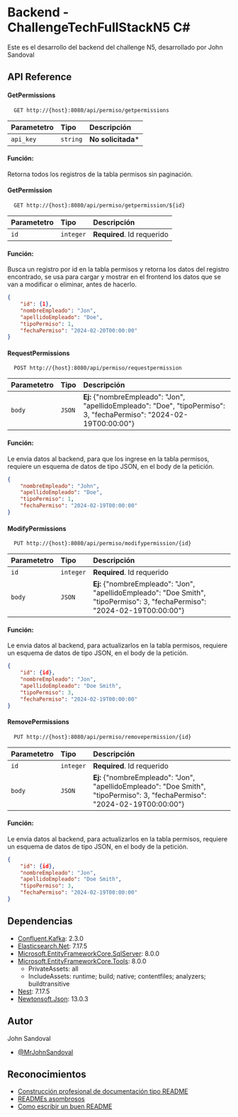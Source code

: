 
# Backend - ChallengeTechFullStackN5 C#

Este es el desarrollo del backend del challenge N5, desarrollado por John Sandoval


## API Reference

#### GetPermissions

```http
  GET http://{host}:8080/api/permiso/getpermissions
```

| Parametetro | Tipo     | Descripción                     |
| :---------- | :------- | :------------------------- |
| `api_key` | `string` | **No solicitada*** |

#### Función:

Retorna todos los registros de la tabla permisos sin paginación.

#### GetPermission

```http
  GET http://{host}:8080/api/permiso/getpermission/${id}
```

| Parametetro | Tipo     | Descripción                     |
| :-------- | :------- | :-------------------------------- |
| `id`      | `integer` | **Required**. Id requerido |

#### Función:

Busca un registro por id en la tabla permisos y retorna los datos del registro encontrado, se usa para cargar y mostrar en el frontend los datos que se van a modificar o eliminar, antes de hacerlo.
```json
{
	"id": {1},
	"nombreEmpleado": "Jon",
	"apellidoEmpleado": "Doe",
	"tipoPermiso": 1,
	"fechaPermiso": "2024-02-20T00:00:00"
}
```
#### RequestPermissions

```http
  POST http://{host}:8080/api/permiso/requestpermission
```

| Parametetro | Tipo     | Descripción                     |
| :-------- | :------- | :-------------------------------- |
| `body`      | `JSON` | **Ej:** {"nombreEmpleado": "Jon", "apellidoEmpleado": "Doe", "tipoPermiso": 3, "fechaPermiso": "2024-02-19T00:00:00"}|



#### Función:
Le envia datos al backend, para que los ingrese en la tabla permisos, requiere un esquema de datos de tipo JSON, en el body de la petición.
```json
{			
	"nombreEmpleado": "John",
	"apellidoEmpleado": "Doe",
	"tipoPermiso": 1,
	"fechaPermiso": "2024-02-19T00:00:00"
}
```
#### ModifyPermissions

```http
  PUT http://{host}:8080/api/permiso/modifypermission/{id}
```

| Parametetro | Tipo     | Descripción                     |
| :-------- | :------- | :-------------------------------- |
| `id`      | `integer` | **Required**. Id requerido |
| `body`      | `JSON` | **Ej:** {"nombreEmpleado": "Jon", "apellidoEmpleado": "Doe Smith", "tipoPermiso": 3, "fechaPermiso": "2024-02-19T00:00:00"}|



#### Función:
Le envia datos al backend, para actualizarlos en la tabla permisos, requiere un esquema de datos de tipo JSON, en el body de la petición.
```json
{			
    "id": {id},
	"nombreEmpleado": "Jon",
	"apellidoEmpleado": "Doe Smith",
	"tipoPermiso": 3,
	"fechaPermiso": "2024-02-19T00:00:00"
}
```
#### RemovePermissions

```http
  PUT http://{host}:8080/api/permiso/removepermission/{id}
```

| Parametetro | Tipo     | Descripción                     |
| :-------- | :------- | :-------------------------------- |
| `id`      | `integer` | **Required**. Id requerido |
| `body`      | `JSON` | **Ej:** {"nombreEmpleado": "Jon", "apellidoEmpleado": "Doe Smith", "tipoPermiso": 3, "fechaPermiso": "2024-02-19T00:00:00"}|



#### Función:
Le envia datos al backend, para actualizarlos en la tabla permisos, requiere un esquema de datos de tipo JSON, en el body de la petición.
```json
{			
    "id": {id},
	"nombreEmpleado": "Jon",
	"apellidoEmpleado": "Doe Smith",
	"tipoPermiso": 3,
	"fechaPermiso": "2024-02-19T00:00:00"
}
```
## Dependencias

- [Confluent.Kafka](https://www.nuget.org/packages/Confluent.Kafka): 2.3.0
- [Elasticsearch.Net](https://www.nuget.org/packages/Elasticsearch.Net): 7.17.5
- [Microsoft.EntityFrameworkCore.SqlServer](https://www.nuget.org/packages/Microsoft.EntityFrameworkCore.SqlServer): 8.0.0
- [Microsoft.EntityFrameworkCore.Tools](https://www.nuget.org/packages/Microsoft.EntityFrameworkCore.Tools): 8.0.0
  - PrivateAssets: all
  - IncludeAssets: runtime; build; native; contentfiles; analyzers; buildtransitive
- [Nest](https://www.nuget.org/packages/Nest): 7.17.5
- [Newtonsoft.Json](https://www.nuget.org/packages/Newtonsoft.Json): 13.0.3


## Autor
John Sandoval
- [@MrJohnSandoval](https://www.github.com/MrJohnSandoval)


## Reconocimientos

 - [Construcción profesional de documentación tipo README](https://awesomeopensource.com/project/elangosundar/awesome-README-templates)
 - [READMEs asombrosos](https://github.com/matiassingers/awesome-readme)
 - [Como escribir un buen README](https://bulldogjob.com/news/449-how-to-write-a-good-readme-for-your-github-project)


